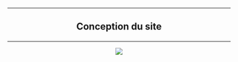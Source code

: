 ------------------------------------------------------------------------------------------------------------------------------------------------------------------------

## <p align='center'>Conception du site</a>

------------------------------------------------------------------------------------------------------------------------------------------------------------------------

<p align='center'>
  <img src='https://user-images.githubusercontent.com/35907/194784647-e20235f5-4adb-4c31-964f-12c8c709e7ab.png'/>
</a>
